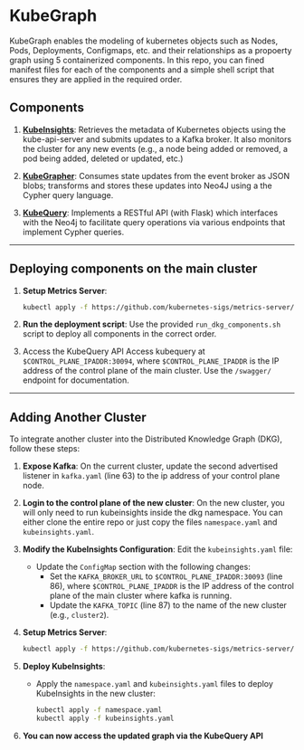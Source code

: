 # **KubeGraph**

KubeGraph enables the modeling of kubernetes objects such as Nodes, Pods, Deployments, Configmaps, etc. and their relationships as a propoerty graph using 5 containerized components. In this repo, you can fined manifest files for each of the components and a simple shell script that ensures they are applied in the required order.

## **Components**

1. **[KubeInsights](https://github.com/tarzaa1/kubeinsights)**:
   Retrieves the metadata of Kubernetes objects using the kube-api-server and submits updates to a Kafka broker. It also monitors the cluster for any new events (e.g., a node being added or removed, a pod being added, deleted or updated, etc.)

2. **[KubeGrapher](https://github.com/tarzaa1/kubegrapher)**:
   Consumes state updates from the event broker as JSON blobs; transforms and stores these updates into Neo4J using a the Cypher query language.

3. **[KubeQuery](https://github.com/tarzaa1/kubequery)**:
   Implements a RESTful API (with Flask) which interfaces with the Neo4j to facilitate query operations via various endpoints that implement Cypher queries.

---

## **Deploying components on the main cluster**

1. **Setup Metrics Server**:
    ```sh
    kubectl apply -f https://github.com/kubernetes-sigs/metrics-server/releases/latest/download/components.yaml
    ```

2. **Run the deployment script**:
   Use the provided `run_dkg_components.sh` script to deploy all components in the correct order.

3. Access the KubeQuery API
   Access kubequery at `$CONTROL_PLANE_IPADDR:30094`, where `$CONTROL_PLANE_IPADDR` is the IP address of the control plane of the main cluster. Use the `/swagger/` endpoint for documentation.

---

## **Adding Another Cluster**

To integrate another cluster into the Distributed Knowledge Graph (DKG), follow these steps:

1. **Expose Kafka**:
   On the current cluster, update the second advertised listener in `kafka.yaml` (line 63) to the ip address of your control plane node.

2. **Login to the control plane of the new cluster**:
   On the new cluster, you will only need to run kubeinsights inside the dkg namespace. You can either clone the entire repo or just copy the files `namespace.yaml` and `kubeinsights.yaml`.

3. **Modify the KubeInsights Configuration**:
   Edit the `kubeinsights.yaml` file:
     - Update the `ConfigMap` section with the following changes:
       - Set the `KAFKA_BROKER_URL` to `$CONTROL_PLANE_IPADDR:30093` (line 86), where `$CONTROL_PLANE_IPADDR` is the IP address of the control plane of the main cluster where kafka is running.
       - Update the `KAFKA_TOPIC` (line 87) to the name of the new cluster (e.g., `cluster2`).

4. **Setup Metrics Server**:
    ```sh
    kubectl apply -f https://github.com/kubernetes-sigs/metrics-server/releases/latest/download/components.yaml
    ```

5. **Deploy KubeInsights**:
   - Apply the `namespace.yaml` and `kubeinsights.yaml` files to deploy KubeInsights in the new cluster:
     ```bash
     kubectl apply -f namespace.yaml
     kubectl apply -f kubeinsights.yaml
     ```

6. **You can now access the updated graph via the KubeQuery API**
